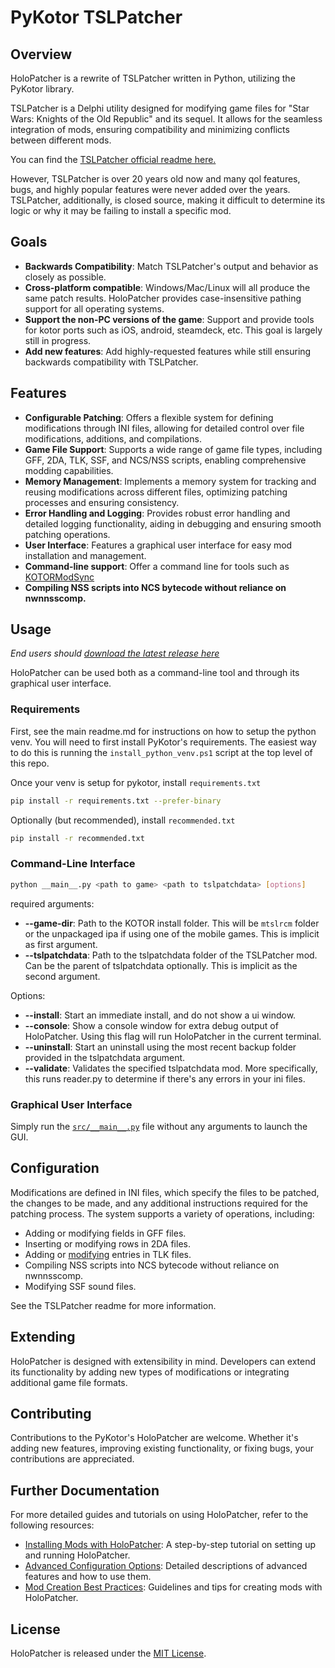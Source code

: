 # PyKotor TSLPatcher

## Overview

HoloPatcher is a rewrite of TSLPatcher written in Python, utilizing the PyKotor library.

TSLPatcher is a Delphi utility designed for modifying game files for "Star Wars: Knights of the Old Republic" and its sequel. It allows for the seamless integration of mods, ensuring compatibility and minimizing conflicts between different mods.

You can find the [TSLPatcher official readme here.](https://github.com/NickHugi/PyKotor/wiki/TSLPatcher's-Official-Readme)

However, TSLPatcher is over 20 years old now and many qol features, bugs, and highly popular features were never added over the years.
TSLPatcher, additionally, is closed source, making it difficult to determine its logic or why it may be failing to install a specific mod.


## Goals

- **Backwards Compatibility**: Match TSLPatcher's output and behavior as closely as possible.
- **Cross-platform compatible**: Windows/Mac/Linux will all produce the same patch results. HoloPatcher provides case-insensitive pathing support for all operating systems.
- **Support the non-PC versions of the game**: Support and provide tools for kotor ports such as iOS, android, steamdeck, etc. This goal is largely still in progress.
- **Add new features**: Add highly-requested features while still ensuring backwards compatibility with TSLPatcher.

## Features

- **Configurable Patching**: Offers a flexible system for defining modifications through INI files, allowing for detailed control over file modifications, additions, and compilations.
- **Game File Support**: Supports a wide range of game file types, including GFF, 2DA, TLK, SSF, and NCS/NSS scripts, enabling comprehensive modding capabilities.
- **Memory Management**: Implements a memory system for tracking and reusing modifications across different files, optimizing patching processes and ensuring consistency.
- **Error Handling and Logging**: Provides robust error handling and detailed logging functionality, aiding in debugging and ensuring smooth patching operations.
- **User Interface**: Features a graphical user interface for easy mod installation and management.
- **Command-line support**: Offer a command line for tools such as [KOTORModSync](https://github.com/th3w1zard1/KOTORModSync)
- **Compiling NSS scripts into NCS bytecode without reliance on nwnnsscomp.**

## Usage

_End users should [download the latest release here](https://github.com/NickHugi/PyKotor/releases)_

HoloPatcher can be used both as a command-line tool and through its graphical user interface.

### Requirements

First, see the main readme.md for instructions on how to setup the python venv. You will need to first install PyKotor's requirements. The easiest way to do this is running the `install_python_venv.ps1` script at the top level of this repo.

Once your venv is setup for pykotor, install `requirements.txt`
```bash
pip install -r requirements.txt --prefer-binary
```

Optionally (but recommended), install `recommended.txt`
```bash
pip install -r recommended.txt
```

### Command-Line Interface

```bash
python __main__.py <path to game> <path to tslpatchdata> [options]
```
required arguments:

- **--game-dir**: Path to the KOTOR install folder. This will be `mtslrcm` folder or the unpackaged ipa if using one of the mobile games. This is implicit as first argument.
- **--tslpatchdata**: Path to the tslpatchdata folder of the TSLPatcher mod. Can be the parent of tslpatchdata optionally. This is implicit as the second argument.

Options:

- **--install**: Start an immediate install, and do not show a ui window.
- **--console**: Show a console window for extra debug output of HoloPatcher. Using this flag will run HoloPatcher in the current terminal.
- **--uninstall**: Start an uninstall using the most recent backup folder provided in the tslpatchdata argument.
- **--validate**: Validates the specified tslpatchdata mod. More specifically, this runs reader.py to determine if there's any errors in your ini files.


### Graphical User Interface

Simply run the [`src/__main__.py`](https://github.com/NickHugi/PyKotor/blob/master/Tools/HoloPatcher/src/__main__.py) file without any arguments to launch the GUI.

## Configuration

Modifications are defined in INI files, which specify the files to be patched, the changes to be made, and any additional instructions required for the patching process. The system supports a variety of operations, including:

- Adding or modifying fields in GFF files.
- Inserting or modifying rows in 2DA files.
- Adding or [modifying](https://github.com/NickHugi/PyKotor/wiki/HoloPatcher-README-for-mod-developers.#tlk-replacements) entries in TLK files.
- Compiling NSS scripts into NCS bytecode without reliance on nwnnsscomp.
- Modifying SSF sound files.

See the TSLPatcher readme for more information.

## Extending

HoloPatcher is designed with extensibility in mind. Developers can extend its functionality by adding new types of modifications or integrating additional game file formats.

## Contributing

Contributions to the PyKotor's HoloPatcher are welcome. Whether it's adding new features, improving existing functionality, or fixing bugs, your contributions are appreciated.

## Further Documentation

For more detailed guides and tutorials on using HoloPatcher, refer to the following resources:

- [Installing Mods with HoloPatcher](https://github.com/NickHugi/PyKotor/wiki/Installing-Mods-with-HoloPatcher): A step-by-step tutorial on setting up and running HoloPatcher.
- [Advanced Configuration Options](https://github.com/NickHugi/PyKotor/wiki/HoloPatcher-README-for-mod-developers.): Detailed descriptions of advanced features and how to use them.
- [Mod Creation Best Practices](https://github.com/NickHugi/PyKotor/wiki/Mod-Creation-Best-Practices): Guidelines and tips for creating mods with HoloPatcher.

## License

HoloPatcher is released under the [MIT License](https://github.com/NickHugi/PyKotor/blob/master/LICENSE).
